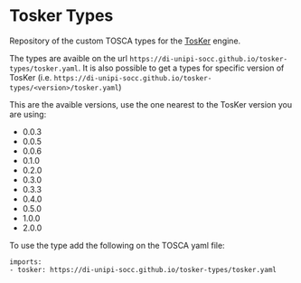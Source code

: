 # Tosker Types
Repository of the custom TOSCA types for the [TosKer](https://github.com/di-unipi-socc/TosKer) engine.

The types are avaible on the url `https://di-unipi-socc.github.io/tosker-types/tosker.yaml`. It is also possible to get a types for specific version of TosKer (i.e. `https://di-unipi-socc.github.io/tosker-types/<version>/tosker.yaml`)

This are the avaible versions, use the one nearest to the TosKer version you are using:
- 0.0.3
- 0.0.5
- 0.0.6
- 0.1.0
- 0.2.0
- 0.3.0
- 0.3.3
- 0.4.0
- 0.5.0
- 1.0.0
- 2.0.0


To use the type add the following on the TOSCA yaml file:
```
imports:
- tosker: https://di-unipi-socc.github.io/tosker-types/tosker.yaml
```
